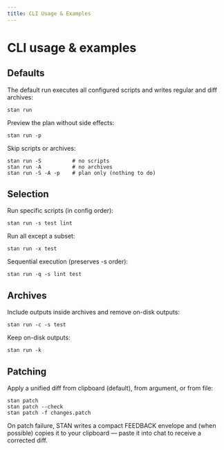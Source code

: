 ```yaml
---
title: CLI Usage & Examples
---
```


# CLI usage & examples

## Defaults
The default run executes all configured scripts and writes regular and diff archives:

```
stan run
```

Preview the plan without side effects:

```
stan run -p
```

Skip scripts or archives:

```
stan run -S          # no scripts
stan run -A          # no archives
stan run -S -A -p    # plan only (nothing to do)
```

## Selection

Run specific scripts (in config order):

```
stan run -s test lint
```

Run all except a subset:

```
stan run -x test
```

Sequential execution (preserves -s order):

```
stan run -q -s lint test
```

## Archives

Include outputs inside archives and remove on-disk outputs:

```
stan run -c -s test
```

Keep on-disk outputs:

```
stan run -k
```

## Patching

Apply a unified diff from clipboard (default), from argument, or from file:

```
stan patch
stan patch --check
stan patch -f changes.patch
```

On patch failure, STAN writes a compact FEEDBACK envelope and (when possible)
copies it to your clipboard — paste it into chat to receive a corrected diff.
